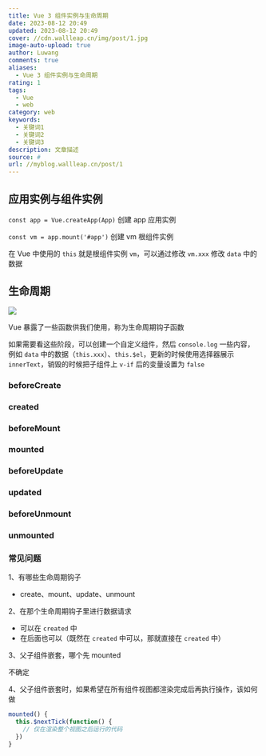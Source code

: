 ```yaml
---
title: Vue 3 组件实例与生命周期
date: 2023-08-12 20:49
updated: 2023-08-12 20:49
cover: //cdn.wallleap.cn/img/post/1.jpg
image-auto-upload: true
author: Luwang
comments: true
aliases:
  - Vue 3 组件实例与生命周期
rating: 1
tags:
  - Vue
  - web
category: web
keywords:
  - 关键词1
  - 关键词2
  - 关键词3
description: 文章描述
source: #
url: //myblog.wallleap.cn/post/1
---
```


## 应用实例与组件实例

`const app = Vue.createApp(App)` 创建 app 应用实例

`const vm = app.mount('#app')` 创建 vm 根组件实例

在 Vue 中使用的 `this` 就是根组件实例 `vm`，可以通过修改 `vm.xxx` 修改 `data` 中的数据

## 生命周期

![](https://cdn.wallleap.cn/img/pic/illustration/202308122059343.png)

Vue 暴露了一些函数供我们使用，称为生命周期钩子函数

如果需要看这些阶段，可以创建一个自定义组件，然后 `console.log` 一些内容，例如 `data` 中的数据（`this.xxx`）、`this.$el`，更新的时候使用选择器展示 `innerText`，销毁的时候把子组件上 `v-if` 后的变量设置为 `false`

### beforeCreate

### created

### beforeMount

### mounted

### beforeUpdate

### updated

### beforeUnmount

### unmounted

### 常见问题

1、有哪些生命周期钩子

- create、mount、update、unmount

2、在那个生命周期钩子里进行数据请求

- 可以在 `created` 中
- 在后面也可以（既然在 `created` 中可以，那就直接在 `created` 中）

3、父子组件嵌套，哪个先 mounted

不确定

4、父子组件嵌套时，如果希望在所有组件视图都渲染完成后再执行操作，该如何做

```js
mounted() {
  this.$nextTick(function() {
    // 仅在渲染整个视图之后运行的代码
  })
}
```
